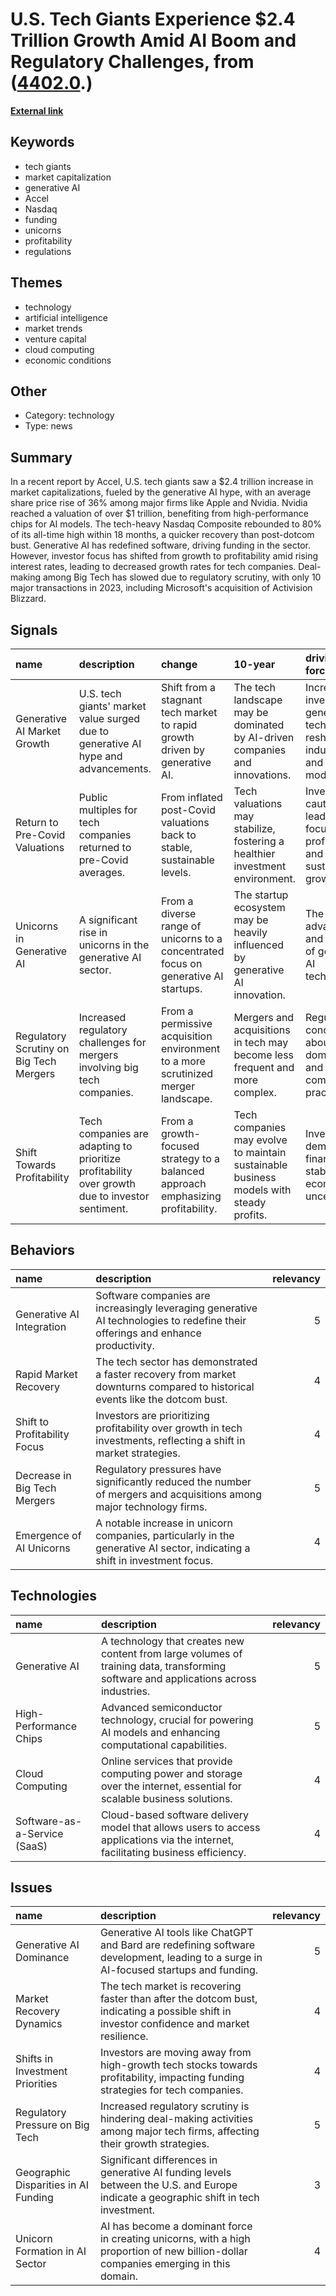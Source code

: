 # __U.S. Tech Giants Experience $2.4 Trillion Growth Amid AI Boom and Regulatory Challenges__, from ([4402.0](https://kghosh.substack.com/p/4402.0).)

__[External link](https://www.cnbc.com/2023/10/17/amid-ai-buzz-big-us-tech-giants-add-2point5-trillion-in-market-cap.html?ref=wheresyoured.at#:~:text=The%20world's%20biggest%20technology%20companies,2023%2C%20according%20to%20Accel%20data.)__



## Keywords

* tech giants
* market capitalization
* generative AI
* Accel
* Nasdaq
* funding
* unicorns
* profitability
* regulations

## Themes

* technology
* artificial intelligence
* market trends
* venture capital
* cloud computing
* economic conditions

## Other

* Category: technology
* Type: news

## Summary

In a recent report by Accel, U.S. tech giants saw a $2.4 trillion increase in market capitalizations, fueled by the generative AI hype, with an average share price rise of 36% among major firms like Apple and Nvidia. Nvidia reached a valuation of over $1 trillion, benefiting from high-performance chips for AI models. The tech-heavy Nasdaq Composite rebounded to 80% of its all-time high within 18 months, a quicker recovery than post-dotcom bust. Generative AI has redefined software, driving funding in the sector. However, investor focus has shifted from growth to profitability amid rising interest rates, leading to decreased growth rates for tech companies. Deal-making among Big Tech has slowed due to regulatory scrutiny, with only 10 major transactions in 2023, including Microsoft's acquisition of Activision Blizzard.

## Signals

| name                                    | description                                                                                    | change                                                                              | 10-year                                                                                | driving-force                                                                                |   relevancy |
|:----------------------------------------|:-----------------------------------------------------------------------------------------------|:------------------------------------------------------------------------------------|:---------------------------------------------------------------------------------------|:---------------------------------------------------------------------------------------------|------------:|
| Generative AI Market Growth             | U.S. tech giants' market value surged due to generative AI hype and advancements.              | Shift from a stagnant tech market to rapid growth driven by generative AI.          | The tech landscape may be dominated by AI-driven companies and innovations.            | Increased investment in generative AI technologies reshaping industries and business models. |           4 |
| Return to Pre-Covid Valuations          | Public multiples for tech companies returned to pre-Covid averages.                            | From inflated post-Covid valuations back to stable, sustainable levels.             | Tech valuations may stabilize, fostering a healthier investment environment.           | Investor caution leading to a focus on profitability and sustainable growth.                 |           4 |
| Unicorns in Generative AI               | A significant rise in unicorns in the generative AI sector.                                    | From a diverse range of unicorns to a concentrated focus on generative AI startups. | The startup ecosystem may be heavily influenced by generative AI innovation.           | The rapid advancement and adoption of generative AI technologies.                            |           5 |
| Regulatory Scrutiny on Big Tech Mergers | Increased regulatory challenges for mergers involving big tech companies.                      | From a permissive acquisition environment to a more scrutinized merger landscape.   | Mergers and acquisitions in tech may become less frequent and more complex.            | Regulatory concerns about market dominance and anti-competitive practices.                   |           5 |
| Shift Towards Profitability             | Tech companies are adapting to prioritize profitability over growth due to investor sentiment. | From a growth-focused strategy to a balanced approach emphasizing profitability.    | Tech companies may evolve to maintain sustainable business models with steady profits. | Investor demand for financial stability amid economic uncertainties.                         |           4 |

## Behaviors

| name                         | description                                                                                                                     |   relevancy |
|:-----------------------------|:--------------------------------------------------------------------------------------------------------------------------------|------------:|
| Generative AI Integration    | Software companies are increasingly leveraging generative AI technologies to redefine their offerings and enhance productivity. |           5 |
| Rapid Market Recovery        | The tech sector has demonstrated a faster recovery from market downturns compared to historical events like the dotcom bust.    |           4 |
| Shift to Profitability Focus | Investors are prioritizing profitability over growth in tech investments, reflecting a shift in market strategies.              |           4 |
| Decrease in Big Tech Mergers | Regulatory pressures have significantly reduced the number of mergers and acquisitions among major technology firms.            |           5 |
| Emergence of AI Unicorns     | A notable increase in unicorn companies, particularly in the generative AI sector, indicating a shift in investment focus.      |           4 |

## Technologies

| name                         | description                                                                                                                          |   relevancy |
|:-----------------------------|:-------------------------------------------------------------------------------------------------------------------------------------|------------:|
| Generative AI                | A technology that creates new content from large volumes of training data, transforming software and applications across industries. |           5 |
| High-Performance Chips       | Advanced semiconductor technology, crucial for powering AI models and enhancing computational capabilities.                          |           5 |
| Cloud Computing              | Online services that provide computing power and storage over the internet, essential for scalable business solutions.               |           4 |
| Software-as-a-Service (SaaS) | Cloud-based software delivery model that allows users to access applications via the internet, facilitating business efficiency.     |           4 |

## Issues

| name                                 | description                                                                                                                                |   relevancy |
|:-------------------------------------|:-------------------------------------------------------------------------------------------------------------------------------------------|------------:|
| Generative AI Dominance              | Generative AI tools like ChatGPT and Bard are redefining software development, leading to a surge in AI-focused startups and funding.      |           5 |
| Market Recovery Dynamics             | The tech market is recovering faster than after the dotcom bust, indicating a possible shift in investor confidence and market resilience. |           4 |
| Shifts in Investment Priorities      | Investors are moving away from high-growth tech stocks towards profitability, impacting funding strategies for tech companies.             |           4 |
| Regulatory Pressure on Big Tech      | Increased regulatory scrutiny is hindering deal-making activities among major tech firms, affecting their growth strategies.               |           5 |
| Geographic Disparities in AI Funding | Significant differences in generative AI funding levels between the U.S. and Europe indicate a geographic shift in tech investment.        |           3 |
| Unicorn Formation in AI Sector       | AI has become a dominant force in creating unicorns, with a high proportion of new billion-dollar companies emerging in this domain.       |           4 |
